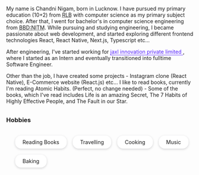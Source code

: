 My name is Chandni Nigam, born in Lucknow. I have pursued my primary education (10+2) from <abbr title='Rani Laxmi Bai'>RLB</abbr> with computer science as my primary subject choice. After that, I went for bachelor's in computer science engineering from <abbr title='Babu Banarsi Das'>BBD:</abbr><abbr title="National Information Technology Management">NITM</abbr>.
While pursuing and studying engineering, I became passionate about web development, and started exploring different frontend technologies React, React Native, Next.js, Typescript etc...

After engineering, I've started working for <a href="https://jaxl.com/" style="color: #531fff; text-underline-position: under;"> jaxl innovation private limited </a>, where I started as an Intern and eventually transitioned into fulltime Software Engineer.

Other than the job, I have created some projects - Instagram clone (React Native), E-Commerce website (React.js) etc...
I like to read books, currently I'm reading Atomic Habits. (Perfect, no change needed) - Some of the books, which I've read includes Life is an amazing Secret, The 7 Habits of Highly Effective People, and The Fault in our Star.

<h3 style="margin:2rem 0rem">Hobbies</h3>

<ul style="display: flex;
    flex-wrap: wrap;
    gap:1rem;
    list-style: none;">
    <li style="background: white;
    border: 1px solid #36363600;
    box-shadow: 0 2px 5px 1px rgb(64 60 67 / 16%);
    padding: 0.5rem 1.2rem;
    border-radius: 1rem;">Reading Books</li>
    <li style="background: white;
    border: 1px solid #36363600;
    box-shadow: 0 2px 5px 1px rgb(64 60 67 / 16%);
    padding: 0.5rem 1.2rem;
    border-radius: 1rem;">Travelling</li>
    <li style="background: white;
    border: 1px solid #36363600;
    box-shadow: 0 2px 5px 1px rgb(64 60 67 / 16%);
    padding: 0.5rem 1.2rem;
    border-radius: 1rem;">Cooking</li>
    <li style="background: white;
    border: 1px solid #36363600;
    box-shadow: 0 2px 5px 1px rgb(64 60 67 / 16%);
    padding: 0.5rem 1.2rem;
    border-radius: 1rem;">Music</li>
    <li style="background: white;
    border: 1px solid #36363600;
    box-shadow: 0 2px 5px 1px rgb(64 60 67 / 16%);
    padding: 0.5rem 1.2rem;
    border-radius: 1rem;">Baking</li>
</ul>
